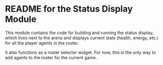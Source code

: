 # README for the Status Display Module

This module contains the code for building and running the status display, 
which lives next to the arena and displays current stats (health, energy, etc.) for all the player agents in the roster.

It also functions as a roster selector widget. For now, this is the only way
to add agents to the roster for the current game.
